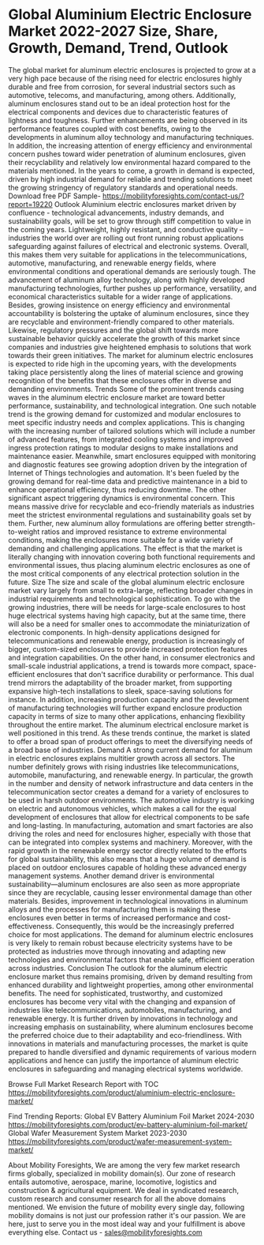 # Global Aluminium Electric Enclosure Market 2022-2027 Size, Share, Growth, Demand, Trend, Outlook
The global market for aluminum electric enclosures is projected to grow at a very high pace because of the rising need for electric enclosures highly durable and free from corrosion, for several industrial sectors such as automotive, telecoms, and manufacturing, among others. Additionally, aluminum enclosures stand out to be an ideal protection host for the electrical components and devices due to characteristic features of lightness and toughness. Further enhancements are being observed in its performance features coupled with cost benefits, owing to the developments in aluminum alloy technology and manufacturing techniques. In addition, the increasing attention of energy efficiency and environmental concern pushes toward wider penetration of aluminum enclosures, given their recyclability and relatively low environmental hazard compared to the materials mentioned. In the years to come, a growth in demand is expected, driven by high industrial demand for reliable and trending solutions to meet the growing stringency of regulatory standards and operational needs.
Download free PDF Sample- https://mobilityforesights.com/contact-us/?report=19220
Outlook
Aluminium electric enclosures market driven by confluence - technological advancements, industry demands, and sustainability goals, will be set to grow through stiff competition to value in the coming years. Lightweight, highly resistant, and conductive quality – industries the world over are rolling out front running robust applications safeguarding against failures of electrical and electronic systems. Overall, this makes them very suitable for applications in the telecommunications, automotive, manufacturing, and renewable energy fields, where environmental conditions and operational demands are seriously tough. The advancement of aluminum alloy technology, along with highly developed manufacturing technologies, further pushes up performance, versatility, and economical characteristics suitable for a wider range of applications. Besides, growing insistence on energy efficiency and environmental accountability is bolstering the uptake of aluminum enclosures, since they are recyclable and environment-friendly compared to other materials. Likewise, regulatory pressures and the global shift towards more sustainable behavior quickly accelerate the growth of this market since companies and industries give heightened emphasis to solutions that work towards their green initiatives. The market for aluminum electric enclosures is expected to ride high in the upcoming years, with the developments taking place persistently along the lines of material science and growing recognition of the benefits that these enclosures offer in diverse and demanding environments.
Trends
Some of the prominent trends causing waves in the aluminum electric enclosure market are toward better performance, sustainability, and technological integration. One such notable trend is the growing demand for customized and modular enclosures to meet specific industry needs and complex applications. This is changing with the increasing number of tailored solutions which will include a number of advanced features, from integrated cooling systems and improved ingress protection ratings to modular designs to make installations and maintenance easier. Meanwhile, smart enclosures equipped with monitoring and diagnostic features see growing adoption driven by the integration of Internet of Things technologies and automation. It's been fueled by the growing demand for real-time data and predictive maintenance in a bid to enhance operational efficiency, thus reducing downtime. The other significant aspect triggering dynamics is environmental concern. This means massive drive for recyclable and eco-friendly materials as industries meet the strictest environmental regulations and sustainability goals set by them. Further, new aluminum alloy formulations are offering better strength-to-weight ratios and improved resistance to extreme environmental conditions, making the enclosures more suitable for a wide variety of demanding and challenging applications. The effect is that the market is literally changing with innovation covering both functional requirements and environmental issues, thus placing aluminum electric enclosures as one of the most critical components of any electrical protection solution in the future.
Size
The size and scale of the global aluminum electric enclosure market vary largely from small to extra-large, reflecting broader changes in industrial requirements and technological sophistication. To go with the growing industries, there will be needs for large-scale enclosures to host huge electrical systems having high capacity, but at the same time, there will also be a need for smaller ones to accommodate the miniaturization of electronic components. In high-density applications designed for telecommunications and renewable energy, production is increasingly of bigger, custom-sized enclosures to provide increased protection features and integration capabilities. On the other hand, in consumer electronics and small-scale industrial applications, a trend is towards more compact, space-efficient enclosures that don't sacrifice durability or performance. This dual trend mirrors the adaptability of the broader market, from supporting expansive high-tech installations to sleek, space-saving solutions for instance. In addition, increasing production capacity and the development of manufacturing technologies will further expand enclosure production capacity in terms of size to many other applications, enhancing flexibility throughout the entire market. The aluminum electrical enclosure market is well positioned in this trend. As these trends continue, the market is slated to offer a broad span of product offerings to meet the diversifying needs of a broad base of industries.
Demand 
A strong current demand for aluminum in electric enclosures explains multitier growth across all sectors. The number definitely grows with rising industries like telecommunications, automobile, manufacturing, and renewable energy. In particular, the growth in the number and density of network infrastructure and data centers in the telecommunication sector creates a demand for a variety of enclosures to be used in harsh outdoor environments. The automotive industry is working on electric and autonomous vehicles, which makes a call for the equal development of enclosures that allow for electrical components to be safe and long-lasting. In manufacturing, automation and smart factories are also driving the roles and need for enclosures higher, especially with those that can be integrated into complex systems and machinery. Moreover, with the rapid growth in the renewable energy sector directly related to the efforts for global sustainability, this also means that a huge volume of demand is placed on outdoor enclosures capable of holding these advanced energy management systems. Another demand driver is environmental sustainability—aluminum enclosures are also seen as more appropriate since they are recyclable, causing lesser environmental damage than other materials. Besides, improvement in technological innovations in aluminum alloys and the processes for manufacturing them is making these enclosures even better in terms of increased performance and cost-effectiveness. Consequently, this would be the increasingly preferred choice for most applications. The demand for aluminum electric enclosures is very likely to remain robust because electricity systems have to be protected as industries move through innovating and adapting new technologies and environmental factors that enable safe, efficient operation across industries.
Conclusion
The outlook for the aluminum electric enclosure market thus remains promising, driven by demand resulting from enhanced durability and lightweight properties, among other environmental benefits. The need for sophisticated, trustworthy, and customized enclosures has become very vital with the changing and expansion of industries like telecommunications, automobiles, manufacturing, and renewable energy. It is further driven by innovations in technology and increasing emphasis on sustainability, where aluminum enclosures become the preferred choice due to their adaptability and eco-friendliness. With innovations in materials and manufacturing processes, the market is quite prepared to handle diversified and dynamic requirements of various modern applications and hence can justify the importance of aluminum electric enclosures in safeguarding and managing electrical systems worldwide.

Browse Full Market Research Report with TOC  https://mobilityforesights.com/product/aluminium-electric-enclosure-market/

Find Trending Reports:
Global EV Battery Aluminium Foil Market 2024-2030
https://mobilityforesights.com/product/ev-battery-aluminium-foil-market/
Global Wafer Measurement System Market 2023-2030
https://mobilityforesights.com/product/wafer-measurement-system-market/

About Mobility Foresights,
We are among the very few market research firms globally, specialized in mobility domain(s). Our zone of research entails automotive, aerospace, marine, locomotive, logistics and construction & agricultural equipment. We deal in syndicated research, custom research and consumer research for all the above domains mentioned.
We envision the future of mobility every single day, following mobility domains is not just our profession rather it's our passion. We are here, just to serve you in the most ideal way and your fulfillment is above everything else. Contact us -  sales@mobilityforesights.com 

